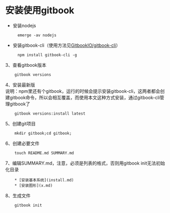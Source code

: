 # 安装使用gitbook
* 安装nodejs

        emerge -av nodejs
* 安装gitbook-cli（使用方法见[GitbookIO/gitbook-cli](https://github.com/GitbookIO/gitbook-cli)）
        
        npm install gitbook-cli -g
3、查看gitbook版本

        gitbook versions
4、安装最新版  
    说明：npm里还有个gitbook，运行的时候会提示安装gitbook-cli，这两者都会创建gitbook命令，所以会相互覆盖，而使用本文这种方式安装，通过gitbook-cli管理gitbook了

        gitbook versions:install latest
5、创建git项目
    
        mkdir gitbook;cd gitbook;
6、创建必要文件
        
        touch README.md SUMMARY.md
7、编辑SUMMARY.md，注意，必须是列表的格式，否则用gitbook init无法初始化目录

        * [安装基本系统](install.md)
        * [安装图形](x.md)
8、生成文件

        gitbook init